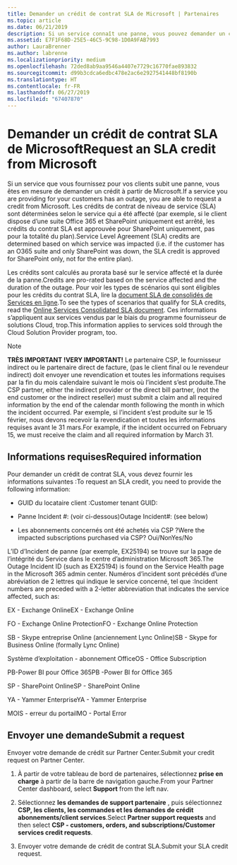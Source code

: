 ```yaml
---
title: Demander un crédit de contrat SLA de Microsoft | Partenaires
ms.topic: article
ms.date: 06/21/2019
description: Si un service connaît une panne, vous pouvez demander un crédit de contrat SLA pour votre client.
ms.assetid: E7F1F68D-25E5-46C5-9C98-1D0A9FAB7993
author: LauraBrenner
ms.author: labrenne
ms.localizationpriority: medium
ms.openlocfilehash: 72ded8ab9aa9546a4407e7729c16770fae893832
ms.sourcegitcommit: d99b3cdca6edbc478e2ac6e2927541448bf8190b
ms.translationtype: HT
ms.contentlocale: fr-FR
ms.lasthandoff: 06/27/2019
ms.locfileid: "67407870"
---
```

# <a name="request-an-sla-credit-from-microsoft"></a><span data-ttu-id="6c995-103">Demander un crédit de contrat SLA de Microsoft</span><span class="sxs-lookup"><span data-stu-id="6c995-103">Request an SLA credit from Microsoft</span></span> 

<span data-ttu-id="6c995-104">Si un service que vous fournissez pour vos clients subit une panne, vous êtes en mesure de demander un crédit à partir de Microsoft.</span><span class="sxs-lookup"><span data-stu-id="6c995-104">If a service you are providing for your customers has an outage, you are able to request a credit from Microsoft.</span></span> <span data-ttu-id="6c995-105">Les crédits de contrat de niveau de service (SLA) sont déterminées selon le service qui a été affecté (par exemple, si le client dispose d’une suite Office 365 et SharePoint uniquement est arrêté, les crédits du contrat SLA est approuvée pour SharePoint uniquement, pas pour la totalité du plan).</span><span class="sxs-lookup"><span data-stu-id="6c995-105">Service Level Agreement (SLA) credits are determined based on which service was impacted (i.e. if the customer has an O365 suite and only SharePoint was down, the SLA credit is approved for SharePoint only, not for the entire plan).</span></span>

<span data-ttu-id="6c995-106">Les crédits sont calculés au prorata basé sur le service affecté et la durée de la panne.</span><span class="sxs-lookup"><span data-stu-id="6c995-106">Credits are pro-rated based on the service affected and the duration of the outage.</span></span> <span data-ttu-id="6c995-107">Pour voir les types de scénarios qui sont éligibles pour les crédits du contrat SLA, lire la [document SLA de consolidés de Services en ligne](http://www.microsoftvolumelicensing.com/DocumentSearch.aspx?Mode=3&DocumentTypeId=37).</span><span class="sxs-lookup"><span data-stu-id="6c995-107">To see the types of scenarios that qualify for SLA credits, read the [Online Services Consolidated SLA document](http://www.microsoftvolumelicensing.com/DocumentSearch.aspx?Mode=3&DocumentTypeId=37).</span></span> <span data-ttu-id="6c995-108">Ces informations s’appliquent aux services vendus par le biais du programme fournisseur de solutions Cloud, trop.</span><span class="sxs-lookup"><span data-stu-id="6c995-108">This information applies to services sold through the Cloud Solution Provider program, too.</span></span>

>[!Note]
><span data-ttu-id="6c995-109">**TRÈS IMPORTANT !**</span><span class="sxs-lookup"><span data-stu-id="6c995-109">**VERY IMPORTANT!**</span></span> <span data-ttu-id="6c995-110">Le partenaire CSP, le fournisseur indirect ou le partenaire direct de facture, (pas le client final ou le revendeur indirect) doit envoyer une revendication et toutes les informations requises par la fin du mois calendaire suivant le mois où l’incident s’est produite.</span><span class="sxs-lookup"><span data-stu-id="6c995-110">The CSP partner, either the indirect provider or the direct bill partner, (not the end customer or the indirect reseller) must submit a claim and all required information by the end of the calendar month following the month in which the incident occurred.</span></span> <span data-ttu-id="6c995-111">Par exemple, si l’incident s’est produite sur le 15 février, nous devons recevoir la revendication et toutes les informations requises avant le 31 mars.</span><span class="sxs-lookup"><span data-stu-id="6c995-111">For example, if the incident occurred on February 15, we must receive the claim and all required information by March 31.</span></span> 

## <a name="required-information"></a><span data-ttu-id="6c995-112">Informations requises</span><span class="sxs-lookup"><span data-stu-id="6c995-112">Required information</span></span>


<span data-ttu-id="6c995-113">Pour demander un crédit de contrat SLA, vous devez fournir les informations suivantes :</span><span class="sxs-lookup"><span data-stu-id="6c995-113">To request an SLA credit, you need to provide the following information:</span></span> 

- <span data-ttu-id="6c995-114">GUID du locataire client :</span><span class="sxs-lookup"><span data-stu-id="6c995-114">Customer tenant GUID:</span></span> 

- <span data-ttu-id="6c995-115">Panne Incident #: (voir ci-dessous)</span><span class="sxs-lookup"><span data-stu-id="6c995-115">Outage Incident#: (see below)</span></span>

- <span data-ttu-id="6c995-116">Les abonnements concernés ont été achetés via CSP ?</span><span class="sxs-lookup"><span data-stu-id="6c995-116">Were the impacted subscriptions purchased via CSP?</span></span> <span data-ttu-id="6c995-117">Oui/Non</span><span class="sxs-lookup"><span data-stu-id="6c995-117">Yes/No</span></span>

<span data-ttu-id="6c995-118">L’ID d’Incident de panne (par exemple, EX25194) se trouve sur la page de l’intégrité du Service dans le centre d’administration Microsoft 365.</span><span class="sxs-lookup"><span data-stu-id="6c995-118">The Outage Incident ID (such as EX25194) is found on the Service Health page in the Microsoft 365 admin center.</span></span> <span data-ttu-id="6c995-119">Numéros d’incident sont précédés d’une abréviation de 2 lettres qui indique le service concerné, tel que :</span><span class="sxs-lookup"><span data-stu-id="6c995-119">Incident numbers are preceded with a 2-letter abbreviation that indicates the service affected, such as:</span></span>

<span data-ttu-id="6c995-120">EX - Exchange Online</span><span class="sxs-lookup"><span data-stu-id="6c995-120">EX - Exchange Online</span></span>

<span data-ttu-id="6c995-121">FO - Exchange Online Protection</span><span class="sxs-lookup"><span data-stu-id="6c995-121">FO - Exchange Online Protection</span></span>

<span data-ttu-id="6c995-122">SB - Skype entreprise Online (anciennement Lync Online)</span><span class="sxs-lookup"><span data-stu-id="6c995-122">SB - Skype for Business Online (formally Lync Online)</span></span>

<span data-ttu-id="6c995-123">Système d’exploitation - abonnement Office</span><span class="sxs-lookup"><span data-stu-id="6c995-123">OS - Office Subscription</span></span>

<span data-ttu-id="6c995-124">PB-Power BI pour Office 365</span><span class="sxs-lookup"><span data-stu-id="6c995-124">PB -Power BI for Office 365</span></span>

<span data-ttu-id="6c995-125">SP - SharePoint Online</span><span class="sxs-lookup"><span data-stu-id="6c995-125">SP - SharePoint Online</span></span>

<span data-ttu-id="6c995-126">YA - Yammer Enterprise</span><span class="sxs-lookup"><span data-stu-id="6c995-126">YA - Yammer Enterprise</span></span>

<span data-ttu-id="6c995-127">MOIS - erreur du portail</span><span class="sxs-lookup"><span data-stu-id="6c995-127">MO - Portal Error</span></span>

## <a name="submit-a-request"></a><span data-ttu-id="6c995-128">Envoyer une demande</span><span class="sxs-lookup"><span data-stu-id="6c995-128">Submit a request</span></span>

<span data-ttu-id="6c995-129">Envoyer votre demande de crédit sur Partner Center.</span><span class="sxs-lookup"><span data-stu-id="6c995-129">Submit your credit request on Partner Center.</span></span>

1. <span data-ttu-id="6c995-130">À partir de votre tableau de bord de partenaires, sélectionnez **prise en charge** à partir de la barre de navigation gauche.</span><span class="sxs-lookup"><span data-stu-id="6c995-130">From your Partner Center dashboard, select **Support** from the left nav.</span></span>

2. <span data-ttu-id="6c995-131">Sélectionnez **les demandes de support partenaire** , puis sélectionnez **CSP, les clients, les commandes et les demandes de crédit abonnements/client services**.</span><span class="sxs-lookup"><span data-stu-id="6c995-131">Select **Partner support requests** and then select **CSP - customers, orders, and subscriptions/Customer services credit requests**.</span></span>

3. <span data-ttu-id="6c995-132">Envoyer votre demande de crédit de contrat SLA.</span><span class="sxs-lookup"><span data-stu-id="6c995-132">Submit your SLA credit request.</span></span>





